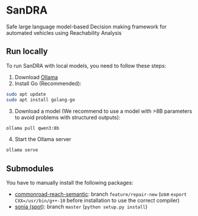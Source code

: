 # SanDRA
Safe large language model-based Decision making framework for automated vehicles using Reachability Analysis

## Run locally
To run SanDRA with local models, you need to follow these steps:
1. Download [Ollama](https://ollama.com/download)
2. Install Go (Recommended):
```bash
sudo apt update
sudo apt install golang-go
```
3. Download a model (We recommend to use a model with >8B parameters to avoid problems with structured outputs):
```bash
ollama pull qwen3:8b
```
4. Start the Ollama server
```bash
ollama serve
```

## Submodules

You have to manually install the following packages:

* [commonroad-reach-semantic](https://gitlab.lrz.de/cps/commonroad/commonroad-reach-semantic): branch `feature/repair-new` 
(use `export CXX=/usr/bin/g++-10` before installation to use the correct compiler)
* [sonia (spot)](https://gitlab.lrz.de/cps/spot-cpp): branch `master` (`python setup.py install`)